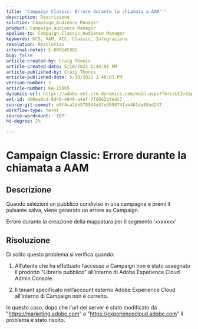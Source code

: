 ```yaml
---
title: 'Campaign Classic: Errore durante la chiamata a AAM'''
description: Descrizione
solution: Campaign,Audience Manager
product: Campaign,Audience Manager
applies-to: Campaign Classic,Audience Manager
keywords: KCS, AAM, ACC, Classic, Integrazione
resolution: Resolution
internal-notes: E-000145982
bug: false
article-created-by: Craig Thonis
article-created-date: 5/10/2022 1:44:01 PM
article-published-by: Craig Thonis
article-published-date: 5/10/2022 1:48:03 PM
version-number: 2
article-number: KA-15965
dynamics-url: https://adobe-ent.crm.dynamics.com/main.aspx?forceUCI=1&pagetype=entityrecord&etn=knowledgearticle&id=026b133e-67d0-ec11-a7b5-00224809ccc2
exl-id: dd0ea0cd-6d48-4849-a4af-7f9562bfedc7
source-git-commit: e8f4ca2dd578944d4fe399074fab461de88ad247
workflow-type: tm+mt
source-wordcount: '107'
ht-degree: 2%

---
```


# Campaign Classic: Errore durante la chiamata a AAM

## Descrizione


Quando selezioni un pubblico condiviso in una campagna e premi il pulsante salva, viene generato un errore su Campaign.

Errore durante la creazione della mappatura per il segmento &#39;xxxxxxx&#39;


## Risoluzione


Di solito questo problema si verifica quando:

1. All’utente che ha effettuato l’accesso a Campaign non è stato assegnato il prodotto &quot;Libreria pubblico&quot; all’interno di Adobe Experience Cloud Admin Console.

2. Il tenant specificato nell’account esterno Adobe Experience Cloud all’interno di Campaign non è corretto.

In questo caso, dopo che l&#39;url del server è stato modificato da &quot;https://marketing.adobe.com&quot; a &quot;https://experiencecloud.adobe.com&quot; il problema è stato risolto.
